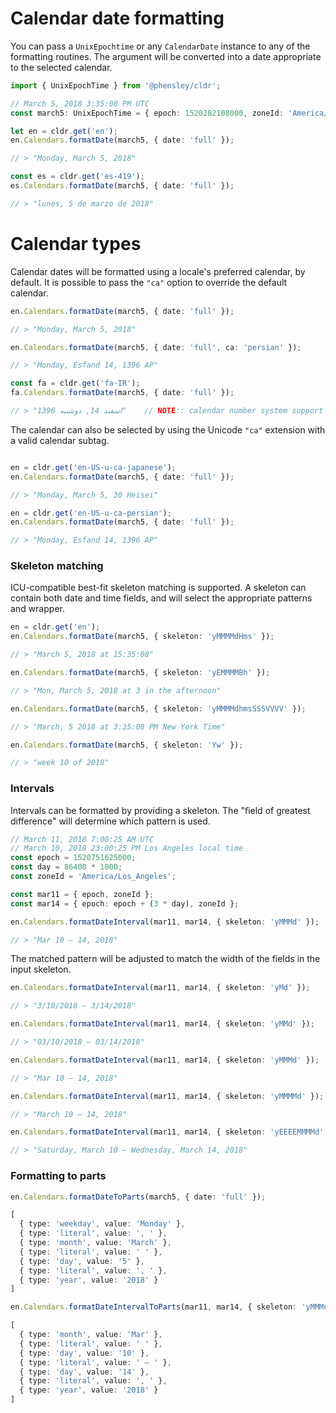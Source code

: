 # Calendar date formatting

You can pass a `UnixEpochtime` or any `CalendarDate` instance to any of the formatting routines. The argument will be converted into a date appropriate to the selected calendar.

```typescript
import { UnixEpochTime } from '@phensley/cldr';

// March 5, 2018 3:35:08 PM UTC
const march5: UnixEpochTime = { epoch: 1520282108000, zoneId: 'America/New_York' };

let en = cldr.get('en');
en.Calendars.formatDate(march5, { date: 'full' });

// > "Monday, March 5, 2018"

const es = cldr.get('es-419');
es.Calendars.formatDate(march5, { date: 'full' });

// > "lunes, 5 de marzo de 2018"
```

# Calendar types

Calendar dates will be formatted using a locale's preferred calendar, by default. It is possible to pass the
`"ca"` option to override the default calendar.

```typescript
en.Calendars.formatDate(march5, { date: 'full' });

// > "Monday, March 5, 2018"

en.Calendars.formatDate(march5, { date: 'full', ca: 'persian' });

// > "Monday, Esfand 14, 1396 AP"

const fa = cldr.get('fa-IR');
fa.Calendars.formatDate(march5, { date: 'full' });

// > "1396 اسفند 14, دوشنبه"    // NOTE:: calendar number system support is in progress
```

The calendar can also be selected by using the Unicode `"ca"` extension with a valid calendar subtag.

```typescript

en = cldr.get('en-US-u-ca-japanese');
en.Calendars.formatDate(march5, { date: 'full' });

// > "Monday, March 5, 30 Heisei"

en = cldr.get('en-US-u-ca-persian');
en.Calendars.formatDate(march5, { date: 'full' });

// > "Monday, Esfand 14, 1396 AP"
```

### Skeleton matching

ICU-compatible best-fit skeleton matching is supported. A skeleton can contain both date and time
fields, and will select the appropriate patterns and wrapper.

```typescript
en = cldr.get('en');
en.Calendars.formatDate(march5, { skeleton: 'yMMMMdHms' });

// > "March 5, 2018 at 15:35:08"

en.Calendars.formatDate(march5, { skeleton: 'yEMMMMBh' });

// > "Mon, March 5, 2018 at 3 in the afternoon"

en.Calendars.formatDate(march5, { skeleton: 'yMMMMdhmsSSSVVVV' });

// > "March, 5 2018 at 3:35:08 PM New York Time"

en.Calendars.formatDate(march5, { skeleton: 'Yw' });

// > "week 10 of 2018"
```

### Intervals

Intervals can be formatted by providing a skeleton. The "field of greatest difference" will determine which pattern
is used.

```typescript
// March 11, 2018 7:00:25 AM UTC
// March 10, 2018 23:00:25 PM Los Angeles local time
const epoch = 1520751625000;
const day = 86400 * 1000;
const zoneId = 'America/Los_Angeles';

const mar11 = { epoch, zoneId };
const mar14 = { epoch: epoch + (3 * day), zoneId };

en.Calendars.formatDateInterval(mar11, mar14, { skeleton: 'yMMMd' });

// > "Mar 10 – 14, 2018"
```

The matched pattern will be adjusted to match the width of the fields in the input skeleton.

```typescript
en.Calendars.formatDateInterval(mar11, mar14, { skeleton: 'yMd' });

// > "3/10/2018 – 3/14/2018"

en.Calendars.formatDateInterval(mar11, mar14, { skeleton: 'yMMd' });

// > "03/10/2018 – 03/14/2018"

en.Calendars.formatDateInterval(mar11, mar14, { skeleton: 'yMMMd' });

// > "Mar 10 – 14, 2018"

en.Calendars.formatDateInterval(mar11, mar14, { skeleton: 'yMMMMd' });

// > "March 10 – 14, 2018"

en.Calendars.formatDateInterval(mar11, mar14, { skeleton: 'yEEEEMMMMd' });

// > "Saturday, March 10 – Wednesday, March 14, 2018"
```

### Formatting to parts

```typescript
en.Calendars.formatDateToParts(march5, { date: 'full' });

[
  { type: 'weekday', value: 'Monday' },
  { type: 'literal', value: ', ' },
  { type: 'month', value: 'March' },
  { type: 'literal', value: ' ' },
  { type: 'day', value: '5' },
  { type: 'literal', value: ', ' },
  { type: 'year', value: '2018' }
]
```

```typescript
en.Calendars.formatDateIntervalToParts(mar11, mar14, { skeleton: 'yMMMd' });

[
  { type: 'month', value: 'Mar' },
  { type: 'literal', value: ' ' },
  { type: 'day', value: '10' },
  { type: 'literal', value: ' – ' },
  { type: 'day', value: '14' },
  { type: 'literal', value: ', ' },
  { type: 'year', value: '2018' }
]
```